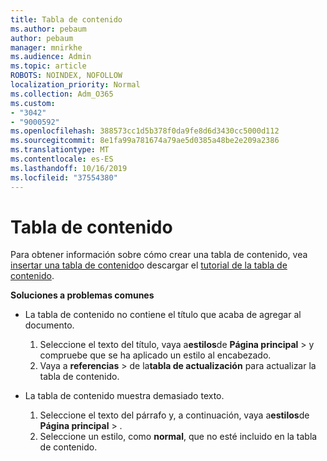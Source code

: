 ```yaml
---
title: Tabla de contenido
ms.author: pebaum
author: pebaum
manager: mnirkhe
ms.audience: Admin
ms.topic: article
ROBOTS: NOINDEX, NOFOLLOW
localization_priority: Normal
ms.collection: Adm_O365
ms.custom:
- "3042"
- "9000592"
ms.openlocfilehash: 388573cc1d5b378f0da9fe8d6d3430cc5000d112
ms.sourcegitcommit: 8e1fa99a781674a79ae5d0385a48be2e209a2386
ms.translationtype: MT
ms.contentlocale: es-ES
ms.lasthandoff: 10/16/2019
ms.locfileid: "37554380"
---
```

# <a name="table-of-contents"></a>Tabla de contenido

Para obtener información sobre cómo crear una tabla de contenido, vea [insertar una tabla de contenido](https://support.office.com/article/882e8564-0edb-435e-84b5-1d8552ccf0c0)o descargar el [tutorial de la tabla de contenido](https://go.microsoft.com/fwlink/?linkid=2065106).

**Soluciones a problemas comunes**

- La tabla de contenido no contiene el título que acaba de agregar al documento.
  1. Seleccione el texto del título, vaya a**estilos**de **Página principal** > y compruebe que se ha aplicado un estilo al encabezado.
  2. Vaya a **referencias** > de la**tabla de actualización** para actualizar la tabla de contenido.

- La tabla de contenido muestra demasiado texto. 
  1. Seleccione el texto del párrafo y, a continuación, vaya a**estilos**de **Página principal** > .
  2. Seleccione un estilo, como **normal**, que no esté incluido en la tabla de contenido.